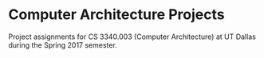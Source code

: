 # Computer Architecture Projects

Project assignments for CS 3340.003 (Computer Architecture) at UT Dallas during the Spring 2017 semester.
